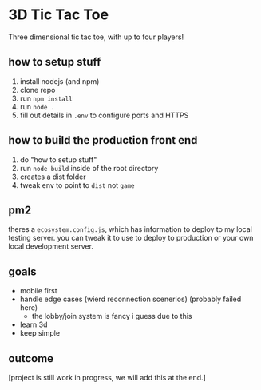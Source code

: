 # 3D Tic Tac Toe
Three dimensional tic tac toe, with up to four players!

## how to setup stuff
1. install nodejs (and npm)
1. clone repo
1. run `npm install`
1. run `node .`
1. fill out details in `.env` to configure ports and HTTPS

## how to build the production front end
1. do "how to setup stuff"
1. run `node build` inside of the root directory
1. creates a dist folder
1. tweak env to point to `dist` not `game`

## pm2
theres a `ecosystem.config.js`, which has information to deploy to my local testing server. you can tweak it to use to deploy to production or your own local development server.

## goals
- mobile first
- handle edge cases (wierd reconnection scenerios) (probably failed here)
    - the lobby/join system is fancy i guess due to this
- learn 3d
- keep simple

## outcome
[project is still work in progress, we will add this at the end.]
